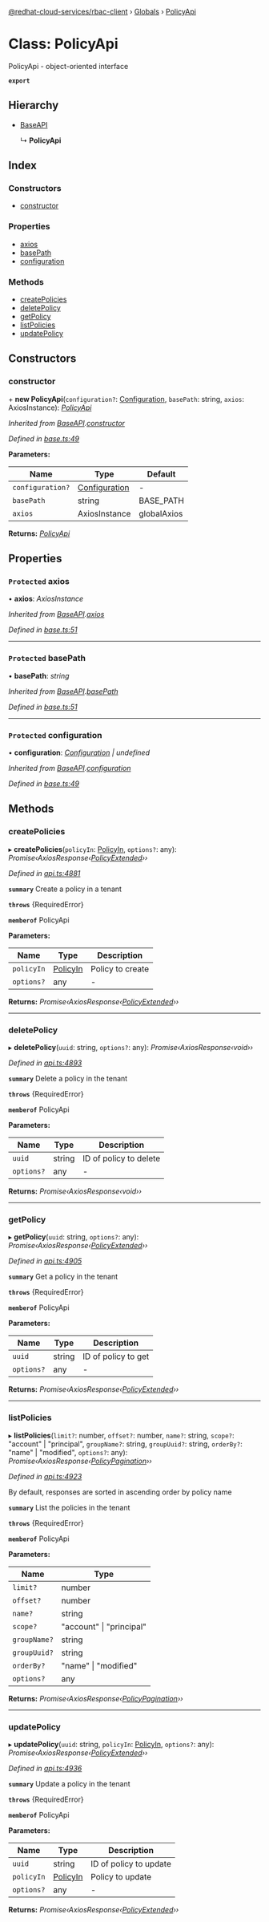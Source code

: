 [@redhat-cloud-services/rbac-client](../README.md) › [Globals](../globals.md) › [PolicyApi](policyapi.md)

# Class: PolicyApi

PolicyApi - object-oriented interface

**`export`** 

## Hierarchy

* [BaseAPI](baseapi.md)

  ↳ **PolicyApi**

## Index

### Constructors

* [constructor](policyapi.md#constructor)

### Properties

* [axios](policyapi.md#protected-axios)
* [basePath](policyapi.md#protected-basepath)
* [configuration](policyapi.md#protected-configuration)

### Methods

* [createPolicies](policyapi.md#createpolicies)
* [deletePolicy](policyapi.md#deletepolicy)
* [getPolicy](policyapi.md#getpolicy)
* [listPolicies](policyapi.md#listpolicies)
* [updatePolicy](policyapi.md#updatepolicy)

## Constructors

###  constructor

\+ **new PolicyApi**(`configuration?`: [Configuration](configuration.md), `basePath`: string, `axios`: AxiosInstance): *[PolicyApi](policyapi.md)*

*Inherited from [BaseAPI](baseapi.md).[constructor](baseapi.md#constructor)*

*Defined in [base.ts:49](https://github.com/RedHatInsights/javascript-clients.gi/blob/master/packages/rbac/base.ts#L49)*

**Parameters:**

Name | Type | Default |
------ | ------ | ------ |
`configuration?` | [Configuration](configuration.md) | - |
`basePath` | string | BASE_PATH |
`axios` | AxiosInstance | globalAxios |

**Returns:** *[PolicyApi](policyapi.md)*

## Properties

### `Protected` axios

• **axios**: *AxiosInstance*

*Inherited from [BaseAPI](baseapi.md).[axios](baseapi.md#protected-axios)*

*Defined in [base.ts:51](https://github.com/RedHatInsights/javascript-clients.gi/blob/master/packages/rbac/base.ts#L51)*

___

### `Protected` basePath

• **basePath**: *string*

*Inherited from [BaseAPI](baseapi.md).[basePath](baseapi.md#protected-basepath)*

*Defined in [base.ts:51](https://github.com/RedHatInsights/javascript-clients.gi/blob/master/packages/rbac/base.ts#L51)*

___

### `Protected` configuration

• **configuration**: *[Configuration](configuration.md) | undefined*

*Inherited from [BaseAPI](baseapi.md).[configuration](baseapi.md#protected-configuration)*

*Defined in [base.ts:49](https://github.com/RedHatInsights/javascript-clients.gi/blob/master/packages/rbac/base.ts#L49)*

## Methods

###  createPolicies

▸ **createPolicies**(`policyIn`: [PolicyIn](../interfaces/policyin.md), `options?`: any): *Promise‹AxiosResponse‹[PolicyExtended](../interfaces/policyextended.md)››*

*Defined in [api.ts:4881](https://github.com/RedHatInsights/javascript-clients.gi/blob/master/packages/rbac/api.ts#L4881)*

**`summary`** Create a policy in a tenant

**`throws`** {RequiredError}

**`memberof`** PolicyApi

**Parameters:**

Name | Type | Description |
------ | ------ | ------ |
`policyIn` | [PolicyIn](../interfaces/policyin.md) | Policy to create |
`options?` | any | - |

**Returns:** *Promise‹AxiosResponse‹[PolicyExtended](../interfaces/policyextended.md)››*

___

###  deletePolicy

▸ **deletePolicy**(`uuid`: string, `options?`: any): *Promise‹AxiosResponse‹void››*

*Defined in [api.ts:4893](https://github.com/RedHatInsights/javascript-clients.gi/blob/master/packages/rbac/api.ts#L4893)*

**`summary`** Delete a policy in the tenant

**`throws`** {RequiredError}

**`memberof`** PolicyApi

**Parameters:**

Name | Type | Description |
------ | ------ | ------ |
`uuid` | string | ID of policy to delete |
`options?` | any | - |

**Returns:** *Promise‹AxiosResponse‹void››*

___

###  getPolicy

▸ **getPolicy**(`uuid`: string, `options?`: any): *Promise‹AxiosResponse‹[PolicyExtended](../interfaces/policyextended.md)››*

*Defined in [api.ts:4905](https://github.com/RedHatInsights/javascript-clients.gi/blob/master/packages/rbac/api.ts#L4905)*

**`summary`** Get a policy in the tenant

**`throws`** {RequiredError}

**`memberof`** PolicyApi

**Parameters:**

Name | Type | Description |
------ | ------ | ------ |
`uuid` | string | ID of policy to get |
`options?` | any | - |

**Returns:** *Promise‹AxiosResponse‹[PolicyExtended](../interfaces/policyextended.md)››*

___

###  listPolicies

▸ **listPolicies**(`limit?`: number, `offset?`: number, `name?`: string, `scope?`: "account" | "principal", `groupName?`: string, `groupUuid?`: string, `orderBy?`: "name" | "modified", `options?`: any): *Promise‹AxiosResponse‹[PolicyPagination](../interfaces/policypagination.md)››*

*Defined in [api.ts:4923](https://github.com/RedHatInsights/javascript-clients.gi/blob/master/packages/rbac/api.ts#L4923)*

By default, responses are sorted in ascending order by policy name

**`summary`** List the policies in the tenant

**`throws`** {RequiredError}

**`memberof`** PolicyApi

**Parameters:**

Name | Type |
------ | ------ |
`limit?` | number |
`offset?` | number |
`name?` | string |
`scope?` | "account" &#124; "principal" |
`groupName?` | string |
`groupUuid?` | string |
`orderBy?` | "name" &#124; "modified" |
`options?` | any |

**Returns:** *Promise‹AxiosResponse‹[PolicyPagination](../interfaces/policypagination.md)››*

___

###  updatePolicy

▸ **updatePolicy**(`uuid`: string, `policyIn`: [PolicyIn](../interfaces/policyin.md), `options?`: any): *Promise‹AxiosResponse‹[PolicyExtended](../interfaces/policyextended.md)››*

*Defined in [api.ts:4936](https://github.com/RedHatInsights/javascript-clients.gi/blob/master/packages/rbac/api.ts#L4936)*

**`summary`** Update a policy in the tenant

**`throws`** {RequiredError}

**`memberof`** PolicyApi

**Parameters:**

Name | Type | Description |
------ | ------ | ------ |
`uuid` | string | ID of policy to update |
`policyIn` | [PolicyIn](../interfaces/policyin.md) | Policy to update |
`options?` | any | - |

**Returns:** *Promise‹AxiosResponse‹[PolicyExtended](../interfaces/policyextended.md)››*

